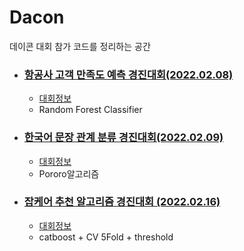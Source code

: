 # Dacon
데이콘 대회 참가 코드를 정리하는 공간

- ### [항공사 고객 만족도 예측 경진대회(2022.02.08)](https://github.com/teng-ny/Dacon/tree/main/1.%20%ED%95%AD%EA%B3%B5%EC%82%AC%20%EA%B3%A0%EA%B0%9D%20%EB%A7%8C%EC%A1%B1%EB%8F%84%20%EC%98%88%EC%B8%A1%20%EA%B2%BD%EC%A7%84%EB%8C%80%ED%9A%8C)
  - [대회정보](https://dacon.io/competitions/official/235871/overview/description)
  - Random Forest Classifier

- ### [한국어 문장 관계 분류 경진대회(2022.02.09)](https://github.com/teng-ny/Dacon/tree/main/2.%20%ED%95%9C%EA%B5%AD%EC%96%B4%20%EB%AC%B8%EC%9E%A5%20%EA%B4%80%EA%B3%84%20%EB%B6%84%EB%A5%98%20%EA%B2%BD%EC%A7%84%EB%8C%80%ED%9A%8C) 
  - [대회정보](https://dacon.io/competitions/official/235875/overview/description)
  - Pororo알고리즘

- ### [잡케어 추천 알고리즘 경진대회 (2022.02.16)](https://github.com/teng-ny/Dacon/tree/main/3.%20%EC%9E%A1%EC%BC%80%EC%96%B4%20%EC%B6%94%EC%B2%9C%20%EC%95%8C%EA%B3%A0%EB%A6%AC%EC%A6%98%20%EA%B2%BD%EC%A7%84%EB%8C%80%ED%9A%8C) 
  - [대회정보](https://dacon.io/competitions/official/235863/overview/description)
  - catboost + CV 5Fold + threshold
